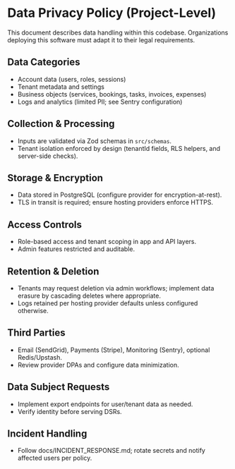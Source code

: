 # Data Privacy Policy (Project-Level)

This document describes data handling within this codebase. Organizations deploying this software must adapt it to their legal requirements.

## Data Categories
- Account data (users, roles, sessions)
- Tenant metadata and settings
- Business objects (services, bookings, tasks, invoices, expenses)
- Logs and analytics (limited PII; see Sentry configuration)

## Collection & Processing
- Inputs are validated via Zod schemas in `src/schemas`.
- Tenant isolation enforced by design (tenantId fields, RLS helpers, and server-side checks).

## Storage & Encryption
- Data stored in PostgreSQL (configure provider for encryption-at-rest).
- TLS in transit is required; ensure hosting providers enforce HTTPS.

## Access Controls
- Role-based access and tenant scoping in app and API layers.
- Admin features restricted and auditable.

## Retention & Deletion
- Tenants may request deletion via admin workflows; implement data erasure by cascading deletes where appropriate.
- Logs retained per hosting provider defaults unless configured otherwise.

## Third Parties
- Email (SendGrid), Payments (Stripe), Monitoring (Sentry), optional Redis/Upstash.
- Review provider DPAs and configure data minimization.

## Data Subject Requests
- Implement export endpoints for user/tenant data as needed.
- Verify identity before serving DSRs.

## Incident Handling
- Follow docs/INCIDENT_RESPONSE.md; rotate secrets and notify affected users per policy.
